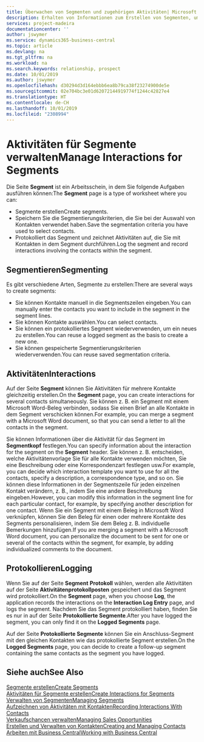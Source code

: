 ```yaml
---
title: Überwachen von Segmenten und zugehörigen Aktivitäten| Microsoft Docs
description: Erhalten von Informationen zum Erstellen von Segmenten, um Kontaktgruppen zu definieren und Festlegen von Aktivitäten für Segmente.
services: project-madeira
documentationcenter: ''
author: jswymer
ms.service: dynamics365-business-central
ms.topic: article
ms.devlang: na
ms.tgt_pltfrm: na
ms.workload: na
ms.search.keywords: relationship, prospect
ms.date: 10/01/2019
ms.author: jswymer
ms.openlocfilehash: d30294d3d164ebbb6ea8b79ca38f23274900de5e
ms.sourcegitcommit: 02e704bc3e01d62072144919774f1244c42827e4
ms.translationtype: HT
ms.contentlocale: de-CH
ms.lasthandoff: 10/01/2019
ms.locfileid: "2308994"
---
```

# <a name="manage-interactions-for-segments"></a><span data-ttu-id="40573-103">Aktivitäten für Segmente verwalten</span><span class="sxs-lookup"><span data-stu-id="40573-103">Manage Interactions for Segments</span></span>
<span data-ttu-id="40573-104">Die Seite **Segment** ist ein Arbeitsschein, in dem Sie folgende Aufgaben ausführen können:</span><span class="sxs-lookup"><span data-stu-id="40573-104">The **Segment** page is a type of worksheet where you can:</span></span>

* <span data-ttu-id="40573-105">Segmente erstellen</span><span class="sxs-lookup"><span data-stu-id="40573-105">Create segments.</span></span>
* <span data-ttu-id="40573-106">Speichern Sie die Segmentierungskriterien, die Sie bei der Auswahl von Kontakten verwendet haben.</span><span class="sxs-lookup"><span data-stu-id="40573-106">Save the segmentation criteria you have used to select contacts.</span></span>
* <span data-ttu-id="40573-107">Protokolliert das Segment und zeichnet Aktivitäten auf, die Sie mit Kontakten in dem Segment durchführen.</span><span class="sxs-lookup"><span data-stu-id="40573-107">Log the segment and record interactions involving the contacts within the segment.</span></span>

## <a name="segmenting"></a><span data-ttu-id="40573-108">Segmentieren</span><span class="sxs-lookup"><span data-stu-id="40573-108">Segmenting</span></span>
<span data-ttu-id="40573-109">Es gibt verschiedene Arten, Segmente zu erstellen:</span><span class="sxs-lookup"><span data-stu-id="40573-109">There are several ways to create segments:</span></span>

* <span data-ttu-id="40573-110">Sie können Kontakte manuell in die Segmentszeilen eingeben.</span><span class="sxs-lookup"><span data-stu-id="40573-110">You can manually enter the contacts you want to include in the segment in the segment lines.</span></span>
* <span data-ttu-id="40573-111">Sie können Kontakte auswählen.</span><span class="sxs-lookup"><span data-stu-id="40573-111">You can select contacts.</span></span>
* <span data-ttu-id="40573-112">Sie können ein protokolliertes Segment wiederverwenden, um ein neues zu erstellen.</span><span class="sxs-lookup"><span data-stu-id="40573-112">You can reuse a logged segment as the basis to create a new one.</span></span>
* <span data-ttu-id="40573-113">Sie können gespeicherte Segmentierungskriterien wiederverwenden.</span><span class="sxs-lookup"><span data-stu-id="40573-113">You can reuse saved segmentation criteria.</span></span>

## <a name="interactions"></a><span data-ttu-id="40573-114">Aktivitäten</span><span class="sxs-lookup"><span data-stu-id="40573-114">Interactions</span></span>
<span data-ttu-id="40573-115">Auf der Seite **Segment** können Sie Aktivitäten für mehrere Kontakte gleichzeitig erstellen.</span><span class="sxs-lookup"><span data-stu-id="40573-115">On the **Segment** page, you can create interactions for several contacts simultaneously.</span></span> <span data-ttu-id="40573-116">Sie können z. B. ein Segment mit einem Microsoft Word-Beleg verbinden, sodass Sie einen Brief an alle Kontakte in dem Segment verschicken können.</span><span class="sxs-lookup"><span data-stu-id="40573-116">For example, you can merge a segment with a Microsoft Word document, so that you can send a letter to all the contacts in the segment.</span></span>

<span data-ttu-id="40573-117">Sie können Informationen über die Aktivität für das Segment im **Segmentkopf** festlegen.</span><span class="sxs-lookup"><span data-stu-id="40573-117">You can specify information about the interaction for the segment on the **Segment** header.</span></span> <span data-ttu-id="40573-118">Sie können z. B. entscheiden, welche Aktivitätenvorlage Sie für alle Kontakte verwenden möchten, Sie eine Beschreibung oder eine Korrespondenzart festlegen usw.</span><span class="sxs-lookup"><span data-stu-id="40573-118">For example, you can decide which interaction template you want to use for all the contacts, specify a description, a correspondence type, and so on.</span></span> <span data-ttu-id="40573-119">Sie können diese Informationen in der Segmentszeile für jeden einzelnen Kontakt verändern, z. B., indem Sie eine andere Beschreibung eingeben.</span><span class="sxs-lookup"><span data-stu-id="40573-119">However, you can modify this information in the segment line for each particular contact, for example, by specifying another description for one contact.</span></span> <span data-ttu-id="40573-120">Wenn Sie ein Segment mit einem Beleg in Microsoft Word verknüpfen, können Sie den Beleg für einen oder mehrere Kontakte des Segments personalisieren, indem Sie dem Beleg z. B. individuelle Bemerkungen hinzufügen.</span><span class="sxs-lookup"><span data-stu-id="40573-120">If you are merging a segment with a Microsoft Word document, you can personalize the document to be sent for one or several of the contacts within the segment, for example, by adding individualized comments to the document.</span></span>

## <a name="logging"></a><span data-ttu-id="40573-121">Protokollieren</span><span class="sxs-lookup"><span data-stu-id="40573-121">Logging</span></span>
<span data-ttu-id="40573-122">Wenn Sie auf der Seite **Segment** **Protokoll** wählen, werden alle Aktivitäten auf der Seite **Aktivitätenprotokollposten** gespeichert und das Segment wird protokolliert.</span><span class="sxs-lookup"><span data-stu-id="40573-122">On the **Segment** page, when you choose **Log**, the application records the interactions on the **Interaction Log Entry** page, and logs the segment.</span></span> <span data-ttu-id="40573-123">Nachdem Sie das Segment protokolliert haben, finden Sie es nur in auf der Seite **Protokollierte Segmente**.</span><span class="sxs-lookup"><span data-stu-id="40573-123">After you have logged the segment, you can only find it on the **Logged Segments** page.</span></span>

<span data-ttu-id="40573-124">Auf der Seite **Protokollierte Segmente** können Sie ein Anschluss-Segment mit den gleichen Kontakten wie das protokollierte Segment erstellen.</span><span class="sxs-lookup"><span data-stu-id="40573-124">On the **Logged Segments** page, you can decide to create a follow-up segment containing the same contacts as the segment you have logged.</span></span>

## <a name="see-also"></a><span data-ttu-id="40573-125">Siehe auch</span><span class="sxs-lookup"><span data-stu-id="40573-125">See Also</span></span>
[<span data-ttu-id="40573-126">Segmente erstellen</span><span class="sxs-lookup"><span data-stu-id="40573-126">Create Segments</span></span>](marketing-how-create-segment.md)  
[<span data-ttu-id="40573-127">Aktivitäten für Segmente erstellen</span><span class="sxs-lookup"><span data-stu-id="40573-127">Create Interactions for Segments</span></span>](marketing-how-create-interactions.md)  
[<span data-ttu-id="40573-128">Verwalten von Segmenten</span><span class="sxs-lookup"><span data-stu-id="40573-128">Managing Segments</span></span>](marketing-segments.md)  
[<span data-ttu-id="40573-129">Aufzeichnen von Aktivitäten mit Kontakten</span><span class="sxs-lookup"><span data-stu-id="40573-129">Recording Interactions With Contacts</span></span>](marketing-interactions.md)  
[<span data-ttu-id="40573-130">Verkaufschancen verwalten</span><span class="sxs-lookup"><span data-stu-id="40573-130">Managing Sales Opportunities</span></span>](marketing-manage-sales-opportunities.md)  
[<span data-ttu-id="40573-131">Erstellen und Verwalten von Kontakten</span><span class="sxs-lookup"><span data-stu-id="40573-131">Creating and Managing Contacts</span></span>](marketing-contacts.md)  
[<span data-ttu-id="40573-132">Arbeiten mit  Business Central</span><span class="sxs-lookup"><span data-stu-id="40573-132">Working with Business Central</span></span>](ui-work-product.md)
